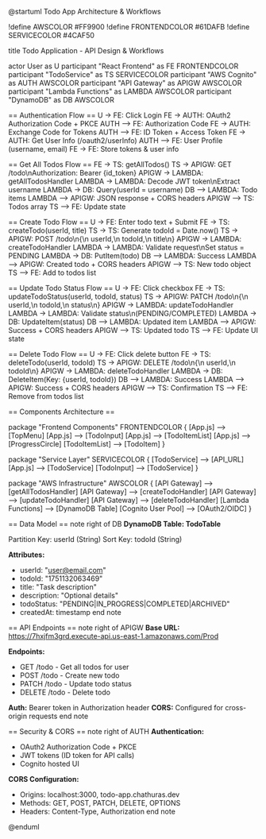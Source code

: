 @startuml Todo App Architecture & Workflows

!define AWSCOLOR #FF9900
!define FRONTENDCOLOR #61DAFB
!define SERVICECOLOR #4CAF50

title Todo Application - API Design & Workflows

actor User as U
participant "React Frontend" as FE FRONTENDCOLOR
participant "TodoService" as TS SERVICECOLOR
participant "AWS Cognito" as AUTH AWSCOLOR
participant "API Gateway" as APIGW AWSCOLOR
participant "Lambda Functions" as LAMBDA AWSCOLOR
participant "DynamoDB" as DB AWSCOLOR

== Authentication Flow ==
U -> FE: Click Login
FE -> AUTH: OAuth2 Authorization Code + PKCE
AUTH --> FE: Authorization Code
FE -> AUTH: Exchange Code for Tokens
AUTH --> FE: ID Token + Access Token
FE -> AUTH: Get User Info (/oauth2/userInfo)
AUTH --> FE: User Profile (username, email)
FE -> FE: Store tokens & user info

== Get All Todos Flow ==
FE -> TS: getAllTodos()
TS -> APIGW: GET /todo\nAuthorization: Bearer {id_token}
APIGW -> LAMBDA: getAllTodosHandler
LAMBDA -> LAMBDA: Decode JWT token\nExtract username
LAMBDA -> DB: Query(userId = username)
DB --> LAMBDA: Todo items
LAMBDA --> APIGW: JSON response + CORS headers
APIGW --> TS: Todos array
TS --> FE: Update state

== Create Todo Flow ==
U -> FE: Enter todo text + Submit
FE -> TS: createTodo(userId, title)
TS -> TS: Generate todoId = Date.now()
TS -> APIGW: POST /todo\n{\n  userId,\n  todoId,\n  title\n}
APIGW -> LAMBDA: createTodoHandler
LAMBDA -> LAMBDA: Validate request\nSet status = PENDING
LAMBDA -> DB: PutItem(todo)
DB --> LAMBDA: Success
LAMBDA --> APIGW: Created todo + CORS headers
APIGW --> TS: New todo object
TS --> FE: Add to todos list

== Update Todo Status Flow ==
U -> FE: Click checkbox
FE -> TS: updateTodoStatus(userId, todoId, status)
TS -> APIGW: PATCH /todo\n{\n  userId,\n  todoId,\n  status\n}
APIGW -> LAMBDA: updateTodoHandler
LAMBDA -> LAMBDA: Validate status\n(PENDING/COMPLETED)
LAMBDA -> DB: UpdateItem(status)
DB --> LAMBDA: Updated item
LAMBDA --> APIGW: Success + CORS headers
APIGW --> TS: Updated todo
TS --> FE: Update UI state

== Delete Todo Flow ==
U -> FE: Click delete button
FE -> TS: deleteTodo(userId, todoId)
TS -> APIGW: DELETE /todo\n{\n  userId,\n  todoId\n}
APIGW -> LAMBDA: deleteTodoHandler
LAMBDA -> DB: DeleteItem(Key: {userId, todoId})
DB --> LAMBDA: Success
LAMBDA --> APIGW: Success + CORS headers
APIGW --> TS: Confirmation
TS --> FE: Remove from todos list

== Components Architecture ==

package "Frontend Components" FRONTENDCOLOR {
  [App.js] --> [TopMenu]
  [App.js] --> [TodoInput]
  [App.js] --> [TodoItemList]
  [App.js] --> [ProgressCircle]
  [TodoItemList] --> [TodoItem]
}

package "Service Layer" SERVICECOLOR {
  [TodoService] --> [API_URL]
  [App.js] --> [TodoService]
  [TodoInput] --> [TodoService]
}

package "AWS Infrastructure" AWSCOLOR {
  [API Gateway] --> [getAllTodosHandler]
  [API Gateway] --> [createTodoHandler]
  [API Gateway] --> [updateTodoHandler]
  [API Gateway] --> [deleteTodoHandler]
  [Lambda Functions] --> [DynamoDB Table]
  [Cognito User Pool] --> [OAuth2/OIDC]
}

== Data Model ==
note right of DB
  **DynamoDB Table: TodoTable**
  
  Partition Key: userId (String)
  Sort Key: todoId (String)
  
  **Attributes:**
  - userId: "user@email.com"
  - todoId: "1751132063469"
  - title: "Task description"
  - description: "Optional details"
  - todoStatus: "PENDING|IN_PROGRESS|COMPLETED|ARCHIVED"
  - createdAt: timestamp
end note

== API Endpoints ==
note right of APIGW
  **Base URL:** 
  https://7hxjfm3grd.execute-api.us-east-1.amazonaws.com/Prod
  
  **Endpoints:**
  - GET /todo - Get all todos for user
  - POST /todo - Create new todo
  - PATCH /todo - Update todo status
  - DELETE /todo - Delete todo
  
  **Auth:** Bearer token in Authorization header
  **CORS:** Configured for cross-origin requests
end note

== Security & CORS ==
note right of AUTH
  **Authentication:**
  - OAuth2 Authorization Code + PKCE
  - JWT tokens (ID token for API calls)
  - Cognito hosted UI
  
  **CORS Configuration:**
  - Origins: localhost:3000, todo-app.chathuras.dev
  - Methods: GET, POST, PATCH, DELETE, OPTIONS
  - Headers: Content-Type, Authorization
end note

@enduml
